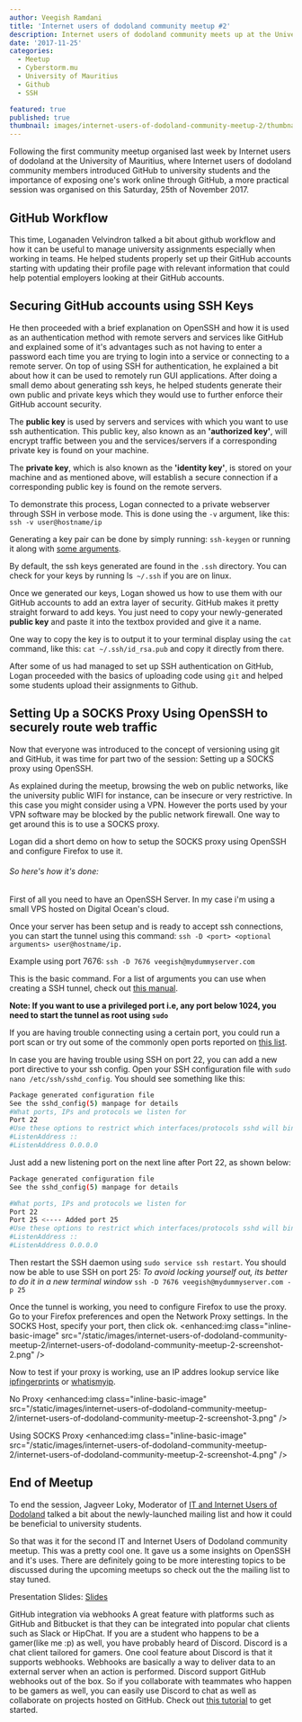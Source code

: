 ```yaml
---
author: Veegish Ramdani
title: 'Internet users of dodoland community meetup #2'
description: Internet users of dodoland community meets up at the University of Mauritius to introduce students to Github & SSH
date: '2017-11-25'
categories:
  - Meetup
  - Cyberstorm.mu
  - University of Mauritius
  - Github
  - SSH

featured: true
published: true
thumbnail: images/internet-users-of-dodoland-community-meetup-2/thumbnail.jpg
---
```


<script>
    
    import ImageCaption from './image-caption.svelte';
</script>

Following the first community meetup organised last week by Internet users of dodoland at the University of Mauritius, where Internet users of dodoland community members introduced GitHub to university students and the importance of exposing one's work online through GitHub, a more practical session was organised on this Saturday, 25th of November 2017.

## GitHub Workflow

This time, Loganaden Velvindron talked a bit about github workflow and how it can be useful to manage university assignments especially when working in teams. He helped students properly set up their GitHub accounts starting with updating their profile page with relevant information that could help potential employers looking at their GitHub accounts.

<ImageCaption caption="Logan explaining to students how having a Github account can boost their online presence as a developer">
  <enhanced:img class="inline-basic-image" src="/static/images/internet-users-of-dodoland-community-meetup-2/internet-users-of-dodoland-community-meetup-2-photo-1.jpg" />
</ImageCaption>

## Securing GitHub accounts using SSH Keys

He then proceeded with a brief explanation on OpenSSH and how it is used as an authentication method with remote servers and services like GitHub and explained some of it's advantages such as not having to enter a password each time you are trying to login into a service or connecting to a remote server. On top of using SSH for authentication, he explained a bit about how it can be used to remotely run GUI applications. After doing a small demo about generating ssh keys, he helped students generate their own public and private keys which they would use to further enforce their GitHub account security.

The **public key** is used by servers and services with which you want to use ssh authentication. This public key, also known as an **'authorized key'**, will encrypt traffic between you and the services/servers if a corresponding private key is found on your machine.

The **private key**, which is also known as the **'identity key'**, is stored on your machine and as mentioned above, will establish a secure connection if a corresponding public key is found on the remote servers.

To demonstrate this process, Logan connected to a private webserver through SSH in verbose mode.
This is done using the `-v` argument, like this: `ssh -v user@hostname/ip`

Generating a key pair can be done by simply running: `ssh-keygen` or running it along with [some arguments](https://www.freebsd.org/cgi/man.cgi?query=ssh-keygen&sektion=1).

By default, the ssh keys generated are found in the `.ssh` directory. You can check for your keys by running ls` ~/.ssh` if you are on linux.

Once we generated our keys, Logan showed us how to use them with our GitHub accounts to add an extra layer of security. GitHub makes it pretty straight forward to add keys. You just need to copy your newly-generated **public key** and paste it into the textbox provided and give it a name.

<ImageCaption caption="Setting up SSH authentication on Github">
  <enhanced:img class="inline-basic-image" src="/static/images/internet-users-of-dodoland-community-meetup-2/internet-users-of-dodoland-community-meetup-2-screenshot-1.png" />
</ImageCaption>

One way to copy the key is to output it to your terminal display using the `cat` command, like this: `cat ~/.ssh/id_rsa.pub` and copy it directly from there.

After some of us had managed to set up SSH authentication on GitHub, Logan proceeded with the basics of uploading code using `git` and helped some students upload their assignments to Github.

## Setting Up a SOCKS Proxy Using OpenSSH to securely route web traffic

Now that everyone was introduced to the concept of versioning using git and GitHub, it was time for part two of the session: Setting up a SOCKS proxy using OpenSSH.

As explained during the meetup, browsing the web on public networks, like the university public WIFI for instance, can be insecure or very restrictive. In this case you might consider using a VPN. However the ports used by your VPN software may be blocked by the public network firewall. One way to get around this is to use a SOCKS proxy.

Logan did a short demo on how to setup the SOCKS proxy using OpenSSH and configure Firefox to use it.

###### So here's how it's done:

First of all you need to have an OpenSSH Server. In my case i'm using a small VPS hosted on Digital Ocean's cloud.

Once your server has been setup and is ready to accept ssh connections, you can start the tunnel using this command:
`ssh -D <port> <optional arguments> user@hostname/ip.`

Example using port 7676:
`ssh -D 7676 veegish@mydummyserver.com`

This is the basic command. For a list of arguments you can use when creating a SSH tunnel, check out [this manual](https://man.openbsd.org/ssh).

**Note: If you want to use a privileged port i.e, any port below 1024, you need to start the tunnel as root using `sudo`**

If you are having trouble connecting using a certain port, you could run a port scan or try out some of the commonly open ports reported on [this list](https://www.speedguide.net/ports_common.php).

In case you are having trouble using SSH on port 22, you can add a new port directive to your ssh config. Open your SSH configuration file with `sudo nano /etc/ssh/sshd_config`. You should see something like this:

```bash
Package generated configuration file
See the sshd_config(5) manpage for details
#What ports, IPs and protocols we listen for
Port 22
#Use these options to restrict which interfaces/protocols sshd will bind to
#ListenAddress ::
#ListenAddress 0.0.0.0
```

Just add a new listening port on the next line after Port 22, as shown below:

```bash
Package generated configuration file
See the sshd_config(5) manpage for details

#What ports, IPs and protocols we listen for
Port 22
Port 25 <---- Added port 25
#Use these options to restrict which interfaces/protocols sshd will bind to
#ListenAddress ::
#ListenAddress 0.0.0.0
```

Then restart the SSH daemon using `sudo service ssh restart`. You should now be able to use SSH on port 25:
_To avoid locking yourself out, its better to do it in a new terminal window_
`ssh -D 7676 veegish@mydummyserver.com -p 25`

Once the tunnel is working, you need to configure Firefox to use the proxy. Go to your Firefox preferences and open the Network Proxy settings. In the SOCKS Host, specify your port, then click ok.
<ImageCaption caption="Configuring SOCKS Proxy in Mozilla Firefox">
<enhanced:img class="inline-basic-image" src="/static/images/internet-users-of-dodoland-community-meetup-2/internet-users-of-dodoland-community-meetup-2-screenshot-2.png" />
</ImageCaption>

Now to test if your proxy is working, use an IP addres lookup service like [ipfingerprints](http://www.ipfingerprints.com/geolocation.php) or [whatismyip](https://www.whatismyip.com/).

No Proxy
<ImageCaption caption="A normal request without any proxy">
<enhanced:img class="inline-basic-image" src="/static/images/internet-users-of-dodoland-community-meetup-2/internet-users-of-dodoland-community-meetup-2-screenshot-3.png" />
</ImageCaption>

Using SOCKS Proxy
<ImageCaption caption="A request via SOCKS proxy">
<enhanced:img class="inline-basic-image" src="/static/images/internet-users-of-dodoland-community-meetup-2/internet-users-of-dodoland-community-meetup-2-screenshot-4.png" />
</ImageCaption>

## End of Meetup

To end the session, Jagveer Loky, Moderator of [IT and Internet Users of Dodoland](https://groups.google.com/forum/#!forum/it-and-internet-users-of-dodoland) talked a bit about the newly-launched mailing list and how it could be beneficial to university students.

So that was it for the second IT and Internet Users of Dodoland community meetup. This was a pretty cool one. It gave us a some insights on OpenSSH and it's uses. There are definitely going to be more interesting topics to be discussed during the upcoming meetups so check out the the mailing list to stay tuned.

Presentation Slides: [Slides](https://www.slideshare.net/loganaden/hackers-mu-communitymeetup2)

GitHub integration via webhooks
A great feature with platforms such as GitHub and Bitbucket is that they can be integrated into popular chat clients such as Slack or HipChat. If you are a student who happens to be a gamer(like me :p) as well, you have probably heard of Discord. Discord is a chat client tailored for gamers. One cool feature about Discord is that it supports webhooks. Webhooks are basically a way to deliver data to an external server when an action is performed. Discord support GitHub webhooks out of the box. So if you collaborate with teammates who happen to be gamers as well, you can easily use Discord to chat as well as collaborate on projects hosted on GitHub. Check out [this tutorial](https://support.discordapp.com/hc/en-us/articles/228383668-Intro-to-Webhooks) to get started.

<ImageCaption caption="Github live updates on Discord via webhooks">
  <enhanced:img class="inline-basic-image" src="/static/images/internet-users-of-dodoland-community-meetup-2/internet-users-of-dodoland-community-meetup-2-screenshot-5.png" />
</ImageCaption>

<ImageCaption>
  <enhanced:img alt="Discord with Github Webhooks" class="inline-basic-image" src="/static/images/internet-users-of-dodoland-community-meetup-2/internet-users-of-dodoland-community-meetup-2-screenshot-6.png" />
</ImageCaption>

<ImageCaption>
  <enhanced:img alt="Github Webhooks firing" class="inline-basic-image" src="/static/images/internet-users-of-dodoland-community-meetup-2/internet-users-of-dodoland-community-meetup-2-screenshot-7.png" />
</ImageCaption>
